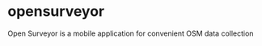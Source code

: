 opensurveyor
============

Open Surveyor is a mobile application for convenient OSM data collection
